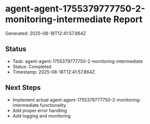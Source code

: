 # agent-agent-1755379777750-2-monitoring-intermediate Report

Generated: 2025-08-18T12:41:57.864Z

## Status
- Task: agent-agent-1755379777750-2-monitoring-intermediate
- Status: Completed
- Timestamp: 2025-08-18T12:41:57.864Z

## Next Steps
- Implement actual agent-agent-1755379777750-2-monitoring-intermediate functionality
- Add proper error handling
- Add logging and monitoring
